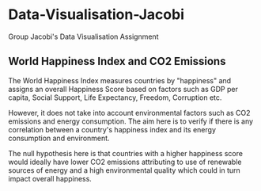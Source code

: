 # Data-Visualisation-Jacobi
Group Jacobi's Data Visualisation Assignment

## World Happiness Index and CO2 Emissions

The World Happiness Index measures countries by "happiness" and assigns an overall Happiness Score based on factors such as GDP per capita, Social Support, Life Expectancy, Freedom, Corruption etc. 

However, it does not take into account environmental factors such as CO2 emissions and energy consumption. The aim here is to verify if there is any correlation between a country's happiness index and its energy consumption and environment.

The null hypothesis here is that countries with a higher happiness score would ideally have lower CO2 emissions attributing to use of renewable sources of energy and a high environmental quality which could in turn impact overall happiness.
